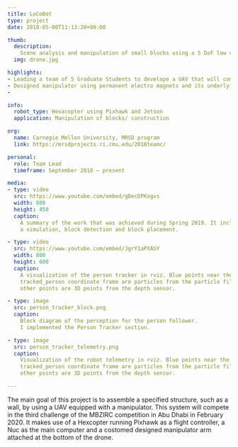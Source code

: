 ```yaml
---
title: LoCoBot
type: project
date: 2018-05-00T11:13:20+00:00

thumb:
  description: 
    Scene analysis and manipulation of small blocks using a 5 DoF low cost arm
  img: drone.jpg

highlights:
- Leading a team of 5 Graduate Students to develope a UAV that will compete in the MBZIRC Challenge 2020 in Abu-Dhabi 
- Designed manipulator using permanent electro magnets and its underlying control algorithm
- 

info:
  robot_type: Hexacopter using Pixhawk and Jetson
  application: Manipulation of blocks/ construction

org:
  name: Carnegie Mellon University, MRSD program
  link: https://mrsdprojects.ri.cmu.edu/2018teamc/

personal:
  role: Team Lead
  timeframe: September 2018 – present

media:
- type: video
  src: https://www.youtube.com/embed/gDecDPKogvs
  width: 800
  height: 450
  caption: 
    A summary of the work that was achieved during Spring 2019. It includes
    a simulation, block detection and block placement.

- type: video 
  src: https://www.youtube.com/embed/JgrY1aPXASY
  width: 800
  height: 600
  caption:
    A visualization of the person tracker in rviz. Blue points near the
    tracked_person coordinate frame are particles from the particle filter;
    other points are 3D points from the depth sensor.

- type: image
  src: person_tracker_block.png
  caption: 
    Block diagram of the perception for the person follower.
    I implemented the Person Tracker section.

- type: image 
  src: person_tracker_telemetry.png
  caption: 
    Visualization of the robot telemetry in rviz. Blue points near the
    tracked_person coordinate frame are particles from the particle filter;
    other points are 3D points from the depth sensor.

---
```


The main goal of this project is to assemble a specified structure, such as a wall, by using a UAV equipped with a manipulator. This system will compete in the third challenge of the MBZIRC competition in Abu Dhabi in February 2020. It makes use of a Hexcopter running Pixhawk as a flight controller, a Nuc as the main computer and a costomed designed manipulator arm attached at the bottom of the drone.  